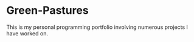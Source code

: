 # Green-Pastures
This is my personal programming portfolio involving numerous projects I have worked on.

